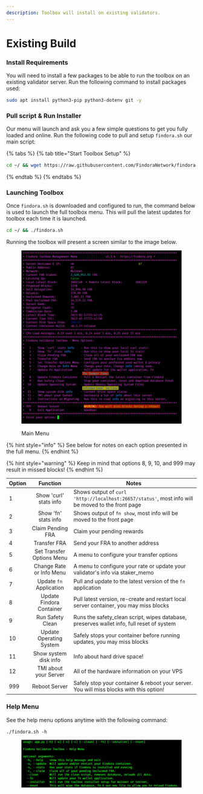 ```yaml
---
description: Toolbox will install on existing validators.
---
```


# Existing Build

### Install Requirements

You will need to install a few packages to be able to run the toolbox on an existing validator server. Run the following command to install packages used:

```bash
sudo apt install python3-pip python3-dotenv git -y
```

### Pull script & Run Installer

Our menu will launch and ask you a few simple questions to get you fully loaded and online. Run the following code to pull and setup `findora.sh` our main script:

{% tabs %}
{% tab title="Start Toolbox Setup" %}
```bash
cd ~/ && wget https://raw.githubusercontent.com/FindoraNetwork/findora-toolbox/main/src/bin/findora.sh && chmod +x findora.sh
```
{% endtab %}
{% endtabs %}

### Launching Toolbox

Once `findora.sh` is downloaded and configured to run, the command below is used to launch the full toolbox menu. This will pull the latest updates for toolbox each time it is launched.

```bash
cd ~/ && ./findora.sh
```

Running the toolbox will present a screen similar to the image below.

<figure><img src="../../../.gitbook/assets/image (5) (3).png" alt=""><figcaption><p>Main Menu</p></figcaption></figure>

{% hint style="info" %}
See below for notes on each option presented in the full menu.&#x20;
{% endhint %}

{% hint style="warning" %}
Keep in mind that options 8, 9, 10, and 999 may result in missed blocks!
{% endhint %}

| Option |          Function         | Notes                                                                                             |
| ------ | :-----------------------: | ------------------------------------------------------------------------------------------------- |
| 1      |   Show 'curl' stats info  | Shows output of `curl 'http://localhost:26657/status'`, most info will be moved to the front page |
| 2      |    Show 'fn' stats info   | Shows output of `fn show`, most info will be moved to the front page                              |
| 3      |     Claim Pending FRA     | Claim your pending rewards                                                                        |
| 4      |        Transfer FRA       | Send your FRA to another address                                                                  |
| 5      | Set Transfer Options Menu | A menu to configure your transfer options                                                         |
| 6      |  Change Rate or Info Menu | A menu to configure your rate or update your validator's info via staker\_memo                    |
| 7      |  Update `fn` Application  | Pull and update to the latest version of the `fn` application                                     |
| 8      |  Update Findora Container | Pull latest version, re-create and restart local server container, you may miss blocks            |
| 9      |      Run Safety Clean     | Runs the safety\_clean script, wipes database, preserves wallet info, full reset of system        |
| 10     |  Update Operating System  | Safely stops your container before running updates, you may miss blocks                           |
| 11     |   Show system disk info   | Info about hard drive space!                                                                      |
| 12     |   TMI about your Server   | All of the hardware information on your VPS                                                       |
| 999    |       Reboot Server       | Safely stop your container & reboot your server. You will miss blocks with this option!           |

### Help Menu

See the help menu options anytime with the following command:

```
./findora.sh -h
```

<figure><img src="../../../.gitbook/assets/image (1) (1) (2).png" alt=""><figcaption></figcaption></figure>
